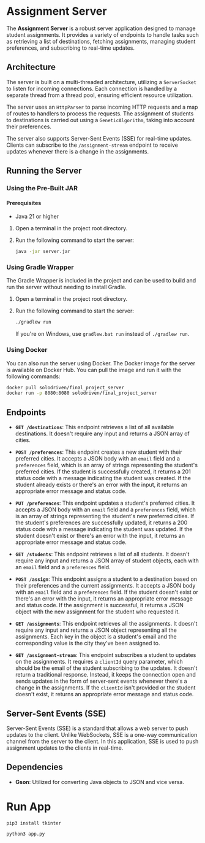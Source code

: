 # Assignment Server

The **Assignment Server** is a robust server application designed to manage student assignments. It provides a variety of endpoints to handle tasks such as retrieving a list of destinations, fetching assignments, managing student preferences, and subscribing to real-time updates.

## Architecture

The server is built on a multi-threaded architecture, utilizing a `ServerSocket` to listen for incoming connections. Each connection is handled by a separate thread from a thread pool, ensuring efficient resource utilization.

The server uses an `HttpParser` to parse incoming HTTP requests and a map of routes to handlers to process the requests. The assignment of students to destinations is carried out using a `GeneticAlgorithm`, taking into account their preferences.

The server also supports Server-Sent Events (SSE) for real-time updates. Clients can subscribe to the `/assignment-stream` endpoint to receive updates whenever there is a change in the assignments.



## Running the Server

### Using the Pre-Built JAR 
#### Prerequisites

- Java 21 or higher

1. Open a terminal in the project root directory.
2. Run the following command to start the server:

    ```bash
    java -jar server.jar
    ```

### Using Gradle Wrapper

The Gradle Wrapper is included in the project and can be used to build and run the server without needing to install Gradle.

1. Open a terminal in the project root directory.
2. Run the following command to start the server:

    ```bash
    ./gradlew run
    ```

    If you're on Windows, use `gradlew.bat run` instead of `./gradlew run`.

### Using Docker

You can also run the server using Docker. The Docker image for the server is available on Docker Hub. You can pull the image and run it with the following commands:

```bash
docker pull solodriven/final_project_server
docker run -p 8080:8080 solodriven/final_project_server
```
## Endpoints

- **`GET /destinations`**: This endpoint retrieves a list of all available destinations. It doesn't require any input and returns a JSON array of cities.

- **`POST /preferences`**: This endpoint creates a new student with their preferred cities. It accepts a JSON body with an `email` field and a `preferences` field, which is an array of strings representing the student's preferred cities. If the student is successfully created, it returns a 201 status code with a message indicating the student was created. If the student already exists or there's an error with the input, it returns an appropriate error message and status code.

- **`PUT /preferences`**: This endpoint updates a student's preferred cities. It accepts a JSON body with an `email` field and a `preferences` field, which is an array of strings representing the student's new preferred cities. If the student's preferences are successfully updated, it returns a 200 status code with a message indicating the student was updated. If the student doesn't exist or there's an error with the input, it returns an appropriate error message and status code.

- **`GET /students`**: This endpoint retrieves a list of all students. It doesn't require any input and returns a JSON array of student objects, each with an `email` field and a `preferences` field.

- **`POST /assign`**: This endpoint assigns a student to a destination based on their preferences and the current assignments. It accepts a JSON body with an `email` field and a `preferences` field. If the student doesn't exist or there's an error with the input, it returns an appropriate error message and status code. If the assignment is successful, it returns a JSON object with the new assignment for the student who requested it.

- **`GET /assignments`**: This endpoint retrieves all the assignments. It doesn't require any input and returns a JSON object representing all the assignments. Each key in the object is a student's email and the corresponding value is the city they've been assigned to.

- **`GET /assignment-stream`**: This endpoint subscribes a student to updates on the assignments. It requires a `clientId` query parameter, which should be the email of the student subscribing to the updates. It doesn't return a traditional response. Instead, it keeps the connection open and sends updates in the form of server-sent events whenever there's a change in the assignments. If the `clientId` isn't provided or the student doesn't exist, it returns an appropriate error message and status code.

## Server-Sent Events (SSE)

Server-Sent Events (SSE) is a standard that allows a web server to push updates to the client. Unlike WebSockets, SSE is a one-way communication channel from the server to the client. In this application, SSE is used to push assignment updates to the clients in real-time.


## Dependencies

- **Gson**: Utilized for converting Java objects to JSON and vice versa.



# Run App
```pip3 install tkinter```

```python3 app.py```